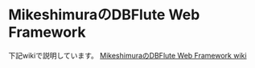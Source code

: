 # MikeshimuraのDBFlute Web Framework
下記wikiで説明しています。
[MikeshimuraのDBFlute Web Framework wiki](https://github.com/mikeshimura/dfwebfwdoc/wiki/Home)
